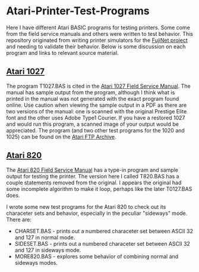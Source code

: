 # Atari-Printer-Test-Programs
Here I have different Atari BASIC programs for testing printers. Some come from the field service manuals and others were written to test behavior. This repository originated from writing printer simulators for the [FujiNet project](https://github.com/FujiNetWIFI) and needing to validate their behavior. Below is some discussion on each program and links to relevant source material.

## [Atari 1027]()
The program T1027.BAS is cited in the [Atari 1027 Field Service Manual](). The manual has sample output from the program, although I think what is printed in the manual was not generated with the exact program found online. Use caution when viewing the sample output in a PDF as there are two versions of the manual: one is scanned with the original Prestige Elite font and the other uses Adobe Type1 Courier. If you have a restored 1027 and would run this program, a scanned image of your output would be appreciated. The program (and two other test programs for the 1020 and 1025) can be found on the [Atari FTP Archive](http://ftp.pigwa.net/stuff/collections/holmes%20cd/Holmes%202/Programming/Basic/index.html).

## [Atari 820]()
The [Atari 820 Field Service Manual](https://archive.org/details/FD100048_Atari820FieldServiceManual/page/n53/mode/2up) has a type-in program and sample output for testing the printer. The version here I called T820.BAS has a couple statements removed from the original. I appears the original had some incomplete algorithm to make it loop, perhaps like the later T0127.BAS does.

I wrote some new test programs for the Atari 820 to check out its characeter sets and behavior, especially in the peculiar "sideways" mode. There are:
* CHARSET.BAS - prints out a numbered characeter set between ASCII 32 and 127 in normal mode.
* SIDESET.BAS - prints out a numbered characeter set between ASCII 32 and 127 in sideways mode.
* MORE820.BAS - explores some behavior of combining normal and sideways modes.

